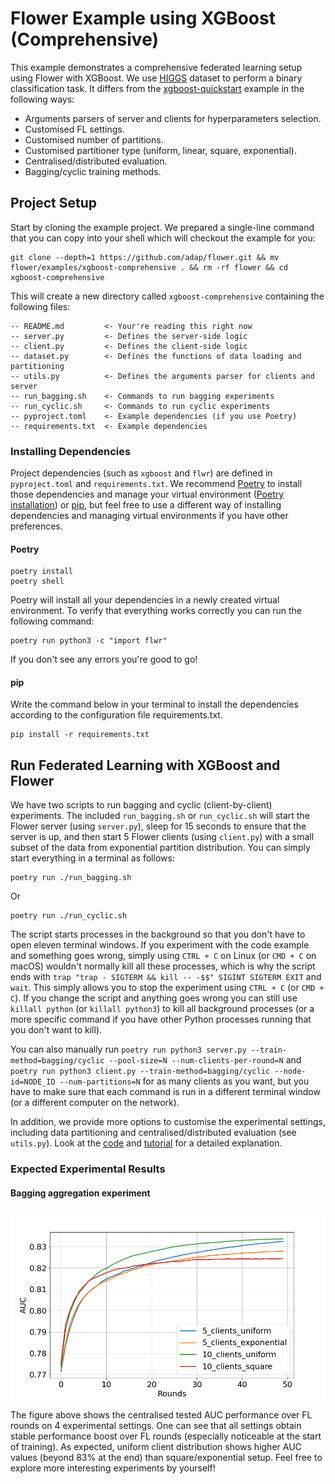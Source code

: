 # Flower Example using XGBoost (Comprehensive)

This example demonstrates a comprehensive federated learning setup using Flower with XGBoost.
We use [HIGGS](https://archive.ics.uci.edu/dataset/280/higgs) dataset to perform a binary classification task.
It differs from the [xgboost-quickstart](https://github.com/adap/flower/tree/main/examples/xgboost-quickstart) example in the following ways:

- Arguments parsers of server and clients for hyperparameters selection.
- Customised FL settings.
- Customised number of partitions.
- Customised partitioner type (uniform, linear, square, exponential).
- Centralised/distributed evaluation.
- Bagging/cyclic training methods.

## Project Setup

Start by cloning the example project. We prepared a single-line command that you can copy into your shell which will checkout the example for you:

```shell
git clone --depth=1 https://github.com/adap/flower.git && mv flower/examples/xgboost-comprehensive . && rm -rf flower && cd xgboost-comprehensive
```

This will create a new directory called `xgboost-comprehensive` containing the following files:

```
-- README.md         <- Your're reading this right now
-- server.py         <- Defines the server-side logic
-- client.py         <- Defines the client-side logic
-- dataset.py        <- Defines the functions of data loading and partitioning
-- utils.py          <- Defines the arguments parser for clients and server
-- run_bagging.sh    <- Commands to run bagging experiments
-- run_cyclic.sh     <- Commands to run cyclic experiments
-- pyproject.toml    <- Example dependencies (if you use Poetry)
-- requirements.txt  <- Example dependencies
```

### Installing Dependencies

Project dependencies (such as `xgboost` and `flwr`) are defined in `pyproject.toml` and `requirements.txt`. We recommend [Poetry](https://python-poetry.org/docs/) to install those dependencies and manage your virtual environment ([Poetry installation](https://python-poetry.org/docs/#installation)) or [pip](https://pip.pypa.io/en/latest/development/), but feel free to use a different way of installing dependencies and managing virtual environments if you have other preferences.

#### Poetry

```shell
poetry install
poetry shell
```

Poetry will install all your dependencies in a newly created virtual environment. To verify that everything works correctly you can run the following command:

```shell
poetry run python3 -c "import flwr"
```

If you don't see any errors you're good to go!

#### pip

Write the command below in your terminal to install the dependencies according to the configuration file requirements.txt.

```shell
pip install -r requirements.txt
```

## Run Federated Learning with XGBoost and Flower

We have two scripts to run bagging and cyclic (client-by-client) experiments.
The included `run_bagging.sh` or `run_cyclic.sh` will start the Flower server (using `server.py`),
sleep for 15 seconds to ensure that the server is up,
and then start 5 Flower clients (using `client.py`) with a small subset of the data from exponential partition distribution.
You can simply start everything in a terminal as follows:

```shell
poetry run ./run_bagging.sh
```
Or
```shell
poetry run ./run_cyclic.sh
```

The script starts processes in the background so that you don't have to open eleven terminal windows.
If you experiment with the code example and something goes wrong, simply using `CTRL + C` on Linux (or `CMD + C` on macOS) wouldn't normally kill all these processes,
which is why the script ends with `trap "trap - SIGTERM && kill -- -$$" SIGINT SIGTERM EXIT` and `wait`.
This simply allows you to stop the experiment using `CTRL + C` (or `CMD + C`).
If you change the script and anything goes wrong you can still use `killall python` (or `killall python3`)
to kill all background processes (or a more specific command if you have other Python processes running that you don't want to kill).

You can also manually run `poetry run python3 server.py --train-method=bagging/cyclic --pool-size=N --num-clients-per-round=N`
and `poetry run python3 client.py --train-method=bagging/cyclic --node-id=NODE_ID --num-partitions=N` for as many clients as you want,
but you have to make sure that each command is run in a different terminal window (or a different computer on the network).

In addition, we provide more options to customise the experimental settings, including data partitioning and centralised/distributed evaluation (see `utils.py`).
Look at the [code](https://github.com/adap/flower/tree/main/examples/xgboost-comprehensive)
and [tutorial](https://flower.dev/docs/framework/tutorial-quickstart-xgboost.html) for a detailed explanation.

### Expected Experimental Results

#### Bagging aggregation experiment

![](_static/xgboost_flower_auc.png)

The figure above shows the centralised tested AUC performance over FL rounds on 4 experimental settings.
One can see that all settings obtain stable performance boost over FL rounds (especially noticeable at the start of training).
As expected, uniform client distribution shows higher AUC values (beyond 83% at the end) than square/exponential setup.
Feel free to explore more interesting experiments by yourself!

